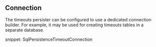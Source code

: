 ## Connection

The timeouts persister can be configured to use a dedicated connection builder. For example, it may be used for creating timeouts tables in a separate database.

snippet: SqlPersistenceTimeoutConnection
